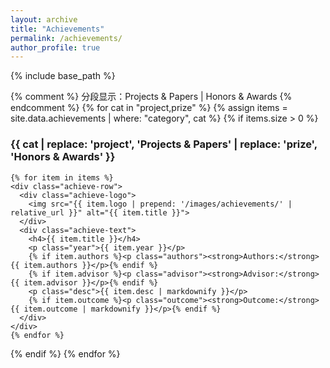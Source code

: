 ```yaml
---
layout: archive
title: "Achievements"
permalink: /achievements/
author_profile: true
---
```


{% include base_path %}

{% comment %} 分段显示：Projects & Papers | Honors & Awards {% endcomment %}
{% for cat in "project,prize" %}
  {% assign items = site.data.achievements | where: "category", cat %}
  {% if items.size > 0 %}
    <h3 id="{{ cat }}">{{ cat | replace: 'project', 'Projects & Papers' | replace: 'prize', 'Honors & Awards' }}</h3>

    {% for item in items %}
    <div class="achieve-row">
      <div class="achieve-logo">
        <img src="{{ item.logo | prepend: '/images/achievements/' | relative_url }}" alt="{{ item.title }}">
      </div>
      <div class="achieve-text">
        <h4>{{ item.title }}</h4>
        <p class="year">{{ item.year }}</p>
        {% if item.authors %}<p class="authors"><strong>Authors:</strong> {{ item.authors }}</p>{% endif %}
        {% if item.advisor %}<p class="advisor"><strong>Advisor:</strong> {{ item.advisor }}</p>{% endif %}
        <p class="desc">{{ item.desc | markdownify }}</p>
        {% if item.outcome %}<p class="outcome"><strong>Outcome:</strong> {{ item.outcome | markdownify }}</p>{% endif %}
      </div>
    </div>
    {% endfor %}
  {% endif %}
{% endfor %}
